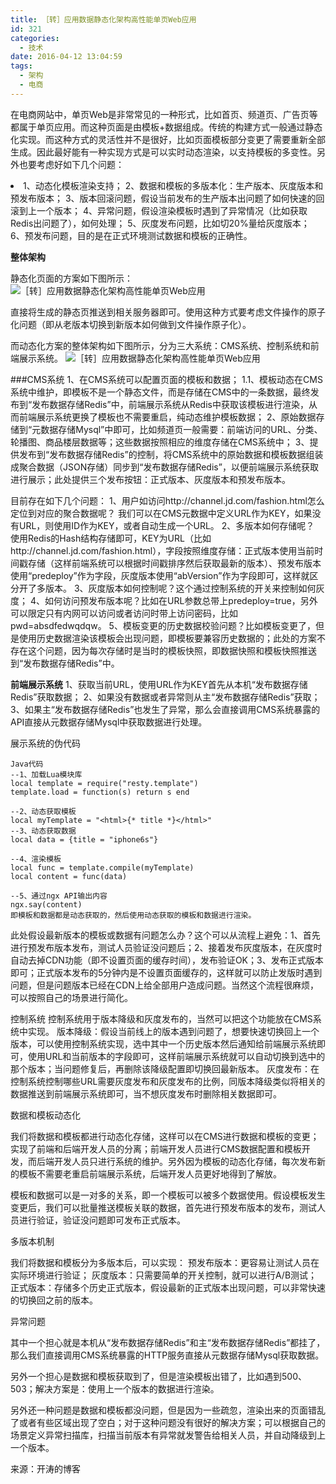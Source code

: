 ```yaml
---
title: ［转］应用数据静态化架构高性能单页Web应用
id: 321
categories:
  - 技术
date: 2016-04-12 13:04:59
tags:
  - 架构
  - 电商
---
```


在电商网站中，单页Web是非常常见的一种形式，比如首页、频道页、广告页等都属于单页应用。而这种页面是由模板+数据组成。传统的构建方式一般通过静态化实现。而这种方式的灵活性并不是很好，比如页面模板部分变更了需要重新全部生成。因此最好能有一种实现方式是可以实时动态渲染，以支持模板的多变性。另外也要考虑好如下几个问题：

<li>
1、动态化模板渲染支持；
2、数据和模板的多版本化：生产版本、灰度版本和预发布版本；
3、版本回滚问题，假设当前发布的生产版本出问题了如何快速的回滚到上一个版本；
4、异常问题，假设渲染模板时遇到了异常情况（比如获取Redis出问题了），如何处理；
5、灰度发布问题，比如切20%量给灰度版本；
6、预发布问题，目的是在正式环境测试数据和模板的正确性。
 </li>

**整体架构**

静态化页面的方案如下图所示：
![［转］应用数据静态化架构高性能单页Web应用](http://res.hillock.com.cn/web/640 "［转］应用数据静态化架构高性能单页Web应用")

直接将生成的静态页推送到相关服务器即可。使用这种方式要考虑文件操作的原子化问题（即从老版本切换到新版本如何做到文件操作原子化）。

而动态化方案的整体架构如下图所示，分为三大系统：CMS系统、控制系统和前端展示系统。
![［转］应用数据静态化架构高性能单页Web应用](http://res.hillock.com.cn/web/6402 "［转］应用数据静态化架构高性能单页Web应用")

###CMS系统
1、在CMS系统可以配置页面的模板和数据；
1.1、模板动态在CMS系统中维护，即模板不是一个静态文件，而是存储在CMS中的一条数据，最终发布到“发布数据存储Redis”中，前端展示系统从Redis中获取该模板进行渲染，从而前端展示系统更换了模板也不需要重启，纯动态维护模板数据；
2、原始数据存储到“元数据存储Mysql”中即可，比如频道页一般需要：前端访问的URL、分类、轮播图、商品楼层数据等；这些数据按照相应的维度存储在CMS系统中；
3、提供发布到“发布数据存储Redis”的控制，将CMS系统中的原始数据和模板数据组装成聚合数据（JSON存储）同步到“发布数据存储Redis”，以便前端展示系统获取进行展示；此处提供三个发布按钮：正式版本、灰度版本和预发布版本。

目前存在如下几个问题：
1、用户如访问http://channel.jd.com/fashion.html怎么定位到对应的聚合数据呢？ 我们可以在CMS元数据中定义URL作为KEY，如果没有URL，则使用ID作为KEY，或者自动生成一个URL。
2、多版本如何存储呢？ 使用Redis的Hash结构存储即可，KEY为URL（比如http://channel.jd.com/fashion.html），字段按照维度存储：正式版本使用当前时间戳存储（这样前端系统可以根据时间戳排序然后获取最新的版本）、预发布版本使用“predeploy”作为字段，灰度版本使用“abVersion”作为字段即可，这样就区分开了多版本。
3、灰度版本如何控制呢？这个通过控制系统的开关来控制如何灰度；
4、如何访问预发布版本呢？比如在URL参数总带上predeploy=true，另外可以限定只有内网可以访问或者访问时带上访问密码，比如pwd=absdfedwqdqw。
5、模板变更的历史数据校验问题？比如模板变更了，但是使用历史数据渲染该模板会出现问题，即模板要兼容历史数据的；此处的方案不存在这个问题，因为每次存储时是当时的模板快照，即数据快照和模板快照推送到“发布数据存储Redis”中。

**前端展示系统**
1、获取当前URL，使用URL作为KEY首先从本机“发布数据存储Redis”获取数据；
2、如果没有数据或者异常则从主“发布数据存储Redis”获取；
3、如果主“发布数据存储Redis”也发生了异常，那么会直接调用CMS系统暴露的API直接从元数据存储Mysql中获取数据进行处理。

展示系统的伪代码

    Java代码  
    --1、加载Lua模块库  
    local template = require("resty.template")  
    template.load = function(s) return s end  

    --2、动态获取模板  
    local myTemplate = "<html>{* title *}</html>"  
    --3、动态获取数据  
    local data = {title = "iphone6s"}  

    --4、渲染模板  
    local func = template.compile(myTemplate)  
    local content = func(data)  

    --5、通过ngx API输出内容  
    ngx.say(content)  
    即模板和数据都是动态获取的，然后使用动态获取的模板和数据进行渲染。

此处假设最新版本的模板或数据有问题怎么办？这个可以从流程上避免：1、首先进行预发布版本发布，测试人员验证没问题后；2、接着发布灰度版本，在灰度时自动去掉CDN功能（即不设置页面的缓存时间），发布验证OK；3、发布正式版本即可；正式版本发布的5分钟内是不设置页面缓存的，这样就可以防止发版时遇到问题，但是问题版本已经在CDN上给全部用户造成问题。当然这个流程很麻烦，可以按照自己的场景进行简化。

控制系统
控制系统用于版本降级和灰度发布的，当然可以把这个功能放在CMS系统中实现。
版本降级：假设当前线上的版本遇到问题了，想要快速切换回上一个版本，可以使用控制系统实现，选中其中一个历史版本然后通知给前端展示系统即可，使用URL和当前版本的字段即可，这样前端展示系统就可以自动切换到选中的那个版本；当问题修复后，再删除该降级配置即切换回最新版本。
灰度发布：在控制系统控制哪些URL需要灰度发布和灰度发布的比例，同版本降级类似将相关的数据推送到前端展示系统即可，当不想灰度发布时删除相关数据即可。

数据和模板动态化

我们将数据和模板都进行动态化存储，这样可以在CMS进行数据和模板的变更；实现了前端和后端开发人员的分离；前端开发人员进行CMS数据配置和模板开发，而后端开发人员只进行系统的维护。另外因为模板的动态化存储，每次发布新的模板不需要老重启前端展示系统，后端开发人员更好地得到了解放。

模板和数据可以是一对多的关系，即一个模板可以被多个数据使用。假设模板发生变更后，我们可以批量推送模板关联的数据，首先进行预发布版本的发布，测试人员进行验证，验证没问题即可发布正式版本。

多版本机制

我们将数据和模板分为多版本后，可以实现：
预发布版本：更容易让测试人员在实际环境进行验证；
灰度版本：只需要简单的开关控制，就可以进行A/B测试；
正式版本：存储多个历史正式版本，假设最新的正式版本出现问题，可以非常快速的切换回之前的版本。

异常问题

其中一个担心就是本机从“发布数据存储Redis”和主“发布数据存储Redis”都挂了，那么我们直接调用CMS系统暴露的HTTP服务直接从元数据存储Mysql获取数据。

另外一个担心是数据和模板获取到了，但是渲染模板出错了，比如遇到500、503；解决方案是：使用上一个版本的数据进行渲染。

另外还一种问题是数据和模板都没问题，但是因为一些疏忽，渲染出来的页面错乱了或者有些区域出现了空白；对于这种问题没有很好的解决方案；可以根据自己的场景定义异常扫描库，扫描当前版本有异常就发警告给相关人员，并自动降级到上一个版本。

来源：开涛的博客

